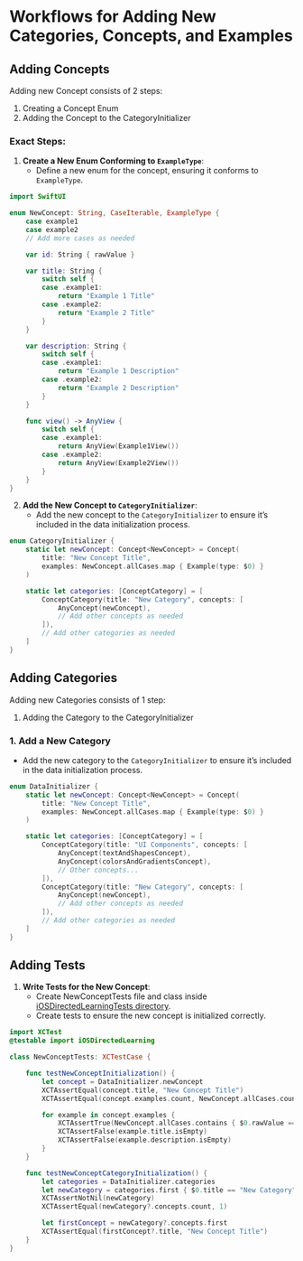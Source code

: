 # Workflows for Adding New Categories, Concepts, and Examples

## Adding Concepts

Adding new Concept consists of 2 steps:

1. Creating a Concept Enum
2. Adding the Concept to the CategoryInitializer

### Exact Steps:

1. **Create a New Enum Conforming to `ExampleType`**:
   - Define a new enum for the concept, ensuring it conforms to `ExampleType`.

```swift
import SwiftUI

enum NewConcept: String, CaseIterable, ExampleType {
    case example1
    case example2
    // Add more cases as needed

    var id: String { rawValue }

    var title: String {
        switch self {
        case .example1:
            return "Example 1 Title"
        case .example2:
            return "Example 2 Title"
        }
    }

    var description: String {
        switch self {
        case .example1:
            return "Example 1 Description"
        case .example2:
            return "Example 2 Description"
        }
    }

    func view() -> AnyView {
        switch self {
        case .example1:
            return AnyView(Example1View())
        case .example2:
            return AnyView(Example2View())
        }
    }
}
```

2. **Add the New Concept to `CategoryInitializer`**:
   - Add the new concept to the `CategoryInitializer` to ensure it’s included in the data initialization process.

```swift
enum CategoryInitializer {
    static let newConcept: Concept<NewConcept> = Concept(
        title: "New Concept Title",
        examples: NewConcept.allCases.map { Example(type: $0) }
    )

    static let categories: [ConceptCategory] = [
        ConceptCategory(title: "New Category", concepts: [
            AnyConcept(newConcept),
            // Add other concepts as needed
        ]),
        // Add other categories as needed
    ]
}
```

## Adding Categories

Adding new Categories consists of 1 step:

1. Adding the Category to the CategoryInitializer

### 1. Add a New Category

- Add the new category to the `CategoryInitializer` to ensure it’s included in the data initialization process.

```swift
enum DataInitializer {
    static let newConcept: Concept<NewConcept> = Concept(
        title: "New Concept Title",
        examples: NewConcept.allCases.map { Example(type: $0) }
    )

    static let categories: [ConceptCategory] = [
        ConceptCategory(title: "UI Components", concepts: [
            AnyConcept(textAndShapesConcept),
            AnyConcept(colorsAndGradientsConcept),
            // Other concepts...
        ]),
        ConceptCategory(title: "New Category", concepts: [
            AnyConcept(newConcept),
            // Add other concepts as needed
        ]),
        // Add other categories as needed
    ]
}
```

## Adding Tests

1. **Write Tests for the New Concept**:
   - Create NewConceptTests file and class inside [iOSDirectedLearningTests directory](iOSDirectedLearningTests).
   - Create tests to ensure the new concept is initialized correctly.

```swift
import XCTest
@testable import iOSDirectedLearning

class NewConceptTests: XCTestCase {

    func testNewConceptInitialization() {
        let concept = DataInitializer.newConcept
        XCTAssertEqual(concept.title, "New Concept Title")
        XCTAssertEqual(concept.examples.count, NewConcept.allCases.count)

        for example in concept.examples {
            XCTAssertTrue(NewConcept.allCases.contains { $0.rawValue == example.type.id })
            XCTAssertFalse(example.title.isEmpty)
            XCTAssertFalse(example.description.isEmpty)
        }
    }

    func testNewConceptCategoryInitialization() {
        let categories = DataInitializer.categories
        let newCategory = categories.first { $0.title == "New Category" }
        XCTAssertNotNil(newCategory)
        XCTAssertEqual(newCategory?.concepts.count, 1)

        let firstConcept = newCategory?.concepts.first
        XCTAssertEqual(firstConcept?.title, "New Concept Title")
    }
}
```
